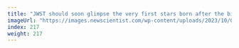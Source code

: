 ```yaml
---
title: "JWST should soon glimpse the very first stars born after the big bang"
imageUrl: "https://images.newscientist.com/wp-content/uploads/2023/10/04182206/SEI_174409669.jpg?width=788"
index: 217
weight: 217
---
```

